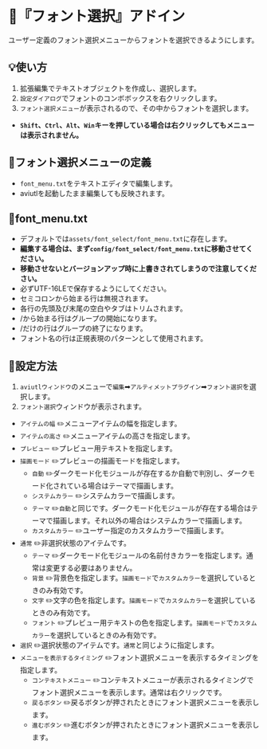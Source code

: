 ﻿# 🚀『フォント選択』アドイン

ユーザー定義のフォント選択メニューからフォントを選択できるようにします。

## 💡使い方

1. 拡張編集でテキストオブジェクトを作成し、選択します。
1. `設定ダイアログ`でフォントのコンボボックスを右クリックします。
1. `フォント選択メニュー`が表示されるので、その中からフォントを選択します。

* **`Shift`、`Ctrl`、`Alt`、`Win`キーを押している場合は右クリックしてもメニューは表示されません。**

## 🔧フォント選択メニューの定義

* `font_menu.txt`をテキストエディタで編集します。
* aviutlを起動したまま編集しても反映されます。

## 📌font_menu.txt
* デフォルトでは`assets/font_select/font_menu.txt`に存在します。
* **編集する場合は、まず`config/font_select/font_menu.txt`に移動させてください。**
* **移動させないとバージョンアップ時に上書きされてしまうので注意してください。**
* 必ずUTF-16LEで保存するようにしてください。
* セミコロンから始まる行は無視されます。
* 各行の先頭及び末尾の空白やタブはトリムされます。
* /から始まる行はグループの開始になります。
* /だけの行はグループの終了になります。
* フォント名の行は正規表現のパターンとして使用されます。

## 📝設定方法

1. `aviutlウィンドウ`のメニューで`編集`➡`アルティメットプラグイン`➡`フォント選択`を選択します。
1. `フォント選択`ウィンドウが表示されます。

* `アイテムの幅` ✏️メニューアイテムの幅を指定します。
* `アイテムの高さ` ✏️メニューアイテムの高さを指定します。
* `プレビュー` ✏️プレビュー用テキストを指定します。
* `描画モード` ✏️プレビューの描画モードを指定します。
	* `自動` ✏️ダークモード化モジュールが存在するか自動で判別し、ダークモード化されている場合はテーマで描画します。
	* `システムカラー` ✏️システムカラーで描画します。
	* `テーマ` ✏️`自動`と同じです。ダークモード化モジュールが存在する場合はテーマで描画します。それ以外の場合はシステムカラーで描画します。
	* `カスタムカラー` ✏️ユーザー指定のカスタムカラーで描画します。
* `通常` ✏️非選択状態のアイテムです。
	* `テーマ` ✏️ダークモード化モジュールの名前付きカラーを指定します。通常は変更する必要はありません。
	* `背景` ✏️背景色を指定します。`描画モード`で`カスタムカラー`を選択しているときのみ有効です。
	* `文字` ✏️文字の色を指定します。`描画モード`で`カスタムカラー`を選択しているときのみ有効です。
	* `フォント` ✏️プレビュー用テキストの色を指定します。`描画モード`で`カスタムカラー`を選択しているときのみ有効です。
* `選択` ✏️選択状態のアイテムです。`通常`と同じように指定します。
* `メニューを表示するタイミング` ✏️フォント選択メニューを表示するタイミングを指定します。
	* `コンテキストメニュー` ✏️コンテキストメニューが表示されるタイミングでフォント選択メニューを表示します。通常は右クリックです。
	* `戻るボタン` ✏️戻るボタンが押されたときにフォント選択メニューを表示します。
	* `進むボタン` ✏️進むボタンが押されたときにフォント選択メニューを表示します。
